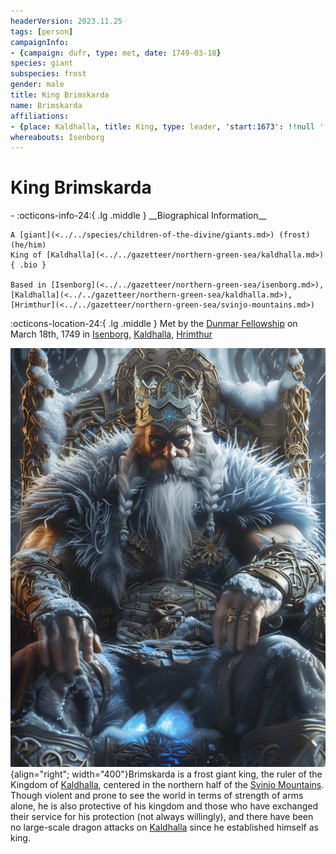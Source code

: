 ```yaml
---
headerVersion: 2023.11.25
tags: [person]
campaignInfo:
- {campaign: dufr, type: met, date: 1749-03-18}
species: giant
subspecies: frost
gender: male
title: King Brimskarda
name: Brimskarda
affiliations:
- {place: Kaldhalla, title: King, type: leader, 'start:1673': !!null ''}
whereabouts: Isenborg
---
```

# King Brimskarda
<div class="grid cards ext-narrow-margin ext-one-column" markdown>
- :octicons-info-24:{ .lg .middle } __Biographical Information__

    A [giant](<../../species/children-of-the-divine/giants.md>) (frost) (he/him)  
    King of [Kaldhalla](<../../gazetteer/northern-green-sea/kaldhalla.md>)  
    { .bio }

    Based in [Isenborg](<../../gazetteer/northern-green-sea/isenborg.md>), [Kaldhalla](<../../gazetteer/northern-green-sea/kaldhalla.md>), [Hrimthur](<../../gazetteer/northern-green-sea/svinjo-mountains.md>)
</div>



:octicons-location-24:{ .lg .middle } Met by the [Dunmar Fellowship](<../pcs/dunmar-fellowship/dunmar-fellowship.md>) on March 18th, 1749 in [Isenborg](<../../gazetteer/northern-green-sea/isenborg.md>), [Kaldhalla](<../../gazetteer/northern-green-sea/kaldhalla.md>), [Hrimthur](<../../gazetteer/northern-green-sea/svinjo-mountains.md>)  


![Brimskarda](../../assets/brimskarda.png){align="right"; width="400"}Brimskarda is a frost giant king, the ruler of the Kingdom of [Kaldhalla](<../../gazetteer/northern-green-sea/kaldhalla.md>), centered in the northern half of the [Svinjo Mountains](<../../gazetteer/northern-green-sea/svinjo-mountains.md>). Though violent and prone to see the world in terms of strength of arms alone, he is also protective of his kingdom and those who have exchanged their service for his protection (not always willingly), and there have been no large-scale dragon attacks on [Kaldhalla](<../../gazetteer/northern-green-sea/kaldhalla.md>) since he established himself as king. 

